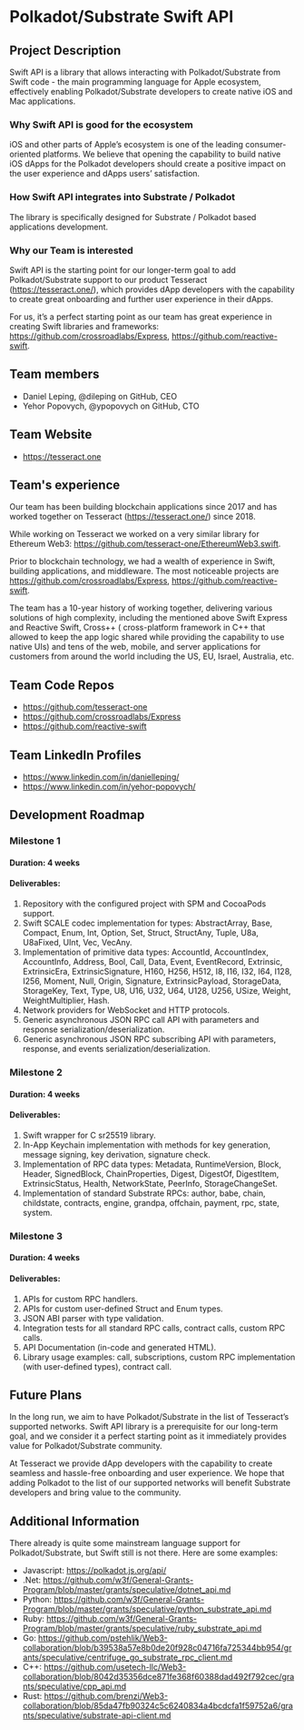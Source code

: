 # Polkadot/Substrate Swift API
## Project Description
Swift API is a library that allows interacting with Polkadot/Substrate from Swift code - the main programming language for Apple ecosystem, effectively enabling Polkadot/Substrate developers to create native iOS and Mac applications.
### Why Swift API is good for the ecosystem
iOS and other parts of Apple’s ecosystem is one of the leading consumer-oriented platforms. We believe that opening the capability to build native iOS dApps for the Polkadot developers should create a positive impact on the user experience and dApps users’ satisfaction.
### How Swift API integrates into Substrate / Polkadot
The library is specifically designed for Substrate / Polkadot based applications development.
### Why our Team is interested
Swift API is the starting point for our longer-term goal to add Polkadot/Substrate support to our product Tesseract (https://tesseract.one/), which provides dApp developers with the capability to create great onboarding and further user experience in their dApps.

For us, it’s a perfect starting point as our team has great experience in creating Swift libraries and frameworks: https://github.com/crossroadlabs/Express, https://github.com/reactive-swift.
## Team members
* Daniel Leping, @dileping on GitHub, CEO
* Yehor Popovych, @ypopovych on GitHub, CTO
## Team Website
* https://tesseract.one
## Team's experience
Our team has been building blockchain applications since 2017 and has worked together on Tesseract (https://tesseract.one/) since 2018.

While working on Tesseract we worked on a very similar library for Ethereum Web3: https://github.com/tesseract-one/EthereumWeb3.swift.

Prior to blockchain technology, we had a wealth of experience in Swift, building applications, and middleware. The most noticeable projects are https://github.com/crossroadlabs/Express, https://github.com/reactive-swift.

The team has a 10-year history of working together, delivering various solutions of high complexity, including the mentioned above Swift Express and Reactive Swift, Cross++ ( cross-platform framework in C++ that allowed to keep the app logic shared while providing the capability to use native UIs) and tens of the web, mobile, and server applications for customers from around the world including the US, EU, Israel, Australia, etc.
## Team Code Repos
* https://github.com/tesseract-one
* https://github.com/crossroadlabs/Express
* https://github.com/reactive-swift
## Team LinkedIn Profiles
* https://www.linkedin.com/in/danielleping/
* https://www.linkedin.com/in/yehor-popovych/
## Development Roadmap
### Milestone 1
#### Duration: 4 weeks
#### Deliverables:
1. Repository with the configured project with SPM and CocoaPods support.
2. Swift SCALE codec implementation for types: AbstractArray, Base, Compact, Enum, Int, Option, Set, Struct, StructAny, Tuple, U8a, U8aFixed, UInt, Vec, VecAny.
3. Implementation of primitive data types: AccountId, AccountIndex, AccountInfo, Address, Bool, Call, Data, Event, EventRecord, Extrinsic, ExtrinsicEra, ExtrinsicSignature, H160, H256, H512, I8, I16, I32, I64, I128, I256, Moment, Null, Origin, Signature, ExtrinsicPayload, StorageData, StorageKey, Text, Type, U8, U16, U32, U64, U128, U256, USize, Weight, WeightMultiplier, Hash.
4. Network providers for WebSocket and HTTP protocols.
5. Generic asynchronous JSON RPC call API with parameters and response serialization/deserialization.
6. Generic asynchronous JSON RPC subscribing API with parameters, response, and events serialization/deserialization.

### Milestone 2
#### Duration: 4 weeks
#### Deliverables:
1. Swift wrapper for C sr25519 library.
2. In-App Keychain implementation with methods for key generation, message signing, key derivation, signature check.
3. Implementation of RPC data types: Metadata, RuntimeVersion, Block, Header, SignedBlock, ChainProperties, Digest, DigestOf, DigestItem, ExtrinsicStatus, Health, NetworkState, PeerInfo, StorageChangeSet.
4. Implementation of standard Substrate RPCs: author, babe, chain, childstate, contracts, engine, grandpa, offchain, payment, rpc, state, system.

### Milestone 3
#### Duration: 4 weeks
#### Deliverables:
1. APIs for custom RPC handlers.
2. APIs for custom user-defined Struct and Enum types.
3. JSON ABI parser with type validation.
4. Integration tests for all standard RPC calls, contract calls, custom RPC calls.
5. API Documentation (in-code and generated HTML).
6. Library usage examples: call, subscriptions, custom RPC implementation (with user-defined types), contract call.

## Future Plans
In the long run, we aim to have Polkadot/Substrate in the list of Tesseract’s supported networks. Swift API library is a prerequisite for our long-term goal, and we consider it a perfect starting point as it immediately provides value for Polkadot/Substrate community.

At Tesseract we provide dApp developers with the capability to create seamless and hassle-free onboarding and user experience. We hope that adding Polkadot to the list of our supported networks will benefit Substrate developers and bring value to the community.
## Additional Information
There already is quite some mainstream language support for Polkadot/Substrate, but Swift still is not there. Here are some examples:
* Javascript: https://polkadot.js.org/api/
* .Net: https://github.com/w3f/General-Grants-Program/blob/master/grants/speculative/dotnet_api.md
* Python: https://github.com/w3f/General-Grants-Program/blob/master/grants/speculative/python_substrate_api.md
* Ruby: https://github.com/w3f/General-Grants-Program/blob/master/grants/speculative/ruby_substrate_api.md
* Go: https://github.com/pstehlik/Web3-collaboration/blob/b39538a57e8b0de20f928c04716fa725344bb954/grants/speculative/centrifuge_go_substrate_rpc_client.md
* C++: https://github.com/usetech-llc/Web3-collaboration/blob/8042d35356dce871fe368f60388dad492f792cec/grants/speculative/cpp_api.md
* Rust: https://github.com/brenzi/Web3-collaboration/blob/85da47fb90324c5c6240834a4bcdcfa1f59752a6/grants/speculative/substrate-api-client.md
